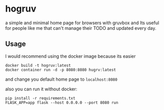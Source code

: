 # hogruv
a simple and minimal home page for browsers with gruvbox and Its useful for people like me that can't manage their TODO and updated every day.

## Usage
I would recommend using the docker image because its easier
```docker
docker build -t hogruv:latest
docker container run -d -p 8080:8080 hugrv:latest
```
and change you default home page to `localhost:8080`

also you can run it without docker:
```
pip install -r requirements.txt
FLASK_APP=app flask --host 0.0.0.0 --port 8080 run
```
